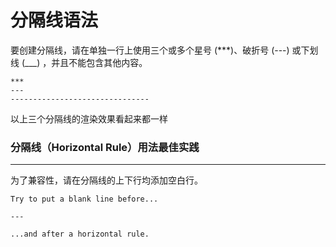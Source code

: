 # 分隔线语法

要创建分隔线，请在单独一行上使用三个或多个星号 (\*\*\*)、破折号 (---) 或下划线 (\_\_\_) ，并且不能包含其他内容。

```
***
---
-------------------------------
```

以上三个分隔线的渲染效果看起来都一样

### 分隔线（Horizontal Rule）用法最佳实践

---

为了兼容性，请在分隔线的上下行均添加空白行。

```
Try to put a blank line before...

---

...and after a horizontal rule.
```
